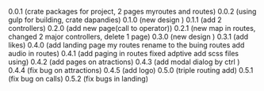 0.0.1 (crate packages for project, 2 pages myroutes and routes)
0.0.2 (using gulp for building, crate dapandies)
0.1.0 (new design )
0.1.1 (add 2 controllers)
0.2.0 (add new page(call to operator))
0.2.1 (new map in routes, changed 2 major controllers, delete 1 page)
0.3.0 (new design )
0.3.1 (add likes)
0.4.0 (add landing page my routes rename to the buing routes add audio in routes)
0.4.1 (add paging in routes fixed adptive add scss files using)
0.4.2 (add pages on atractions)
0.4.3 (add modal dialog by ctrl )
0.4.4 (fix bug on attractions)
0.4.5 (add logo)
0.5.0 (triple routing add)
0.5.1 (fix bug on calls)
0.5.2 (fix bugs in landing)